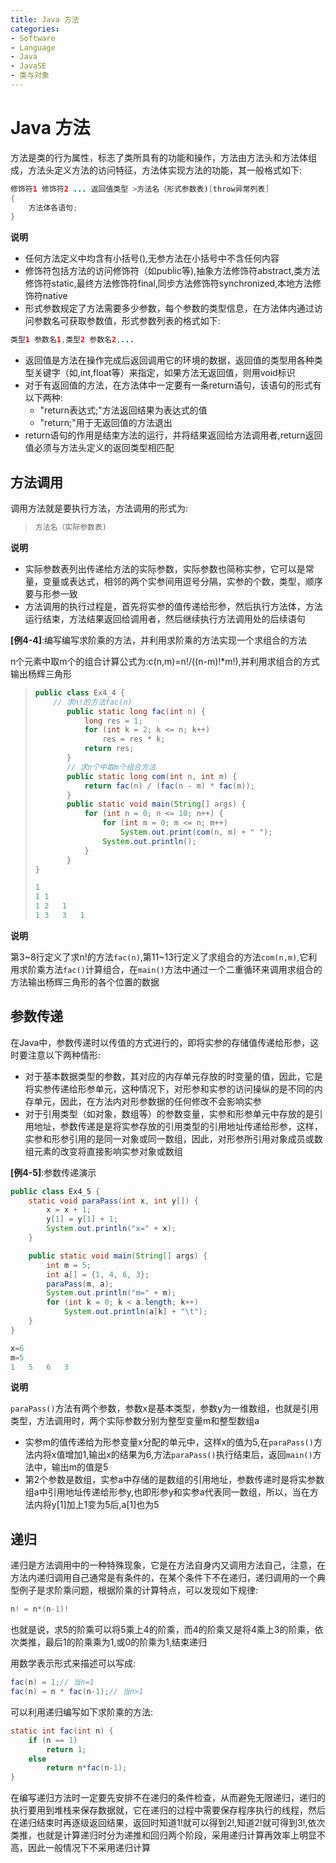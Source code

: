 ```yaml
---
title: Java 方法
categories:
- Software
- Language
- Java
- JavaSE
- 类与对象
---
```

# Java 方法
方法是类的行为属性，标志了类所具有的功能和操作，方法由方法头和方法体组成，方法头定义方法的访问特征，方法体实现方法的功能，其一般格式如下:
```java
修饰符1 修饰符2 ... 返回值类型 >方法名（形式参数表)[throw异常列表]
{
    方法体各语句;
}
```

**说明**

- 任何方法定义中均含有小括号(),无参方法在小括号中不含任何内容
- 修饰符包括方法的访问修饰符（如public等),抽象方法修饰符abstract,类方法修饰符static,最终方法修饰符final,同步方法修饰符synchronized,本地方法修饰符native
- 形式参数规定了方法需要多少参数，每个参数的类型信息，在方法体内通过访问参数名可获取参数值，形式参数列表的格式如下:

```java
类型1 参数名1,类型2 参数名2,...
```

- 返回值是方法在操作完成后返回调用它的环境的数据，返回值的类型用各种类型关键字（如,int,float等）来指定，如果方法无返回值，则用void标识
- 对于有返回值的方法，在方法体中一定要有一条return语句，该语句的形式有以下两种:
	- "return表达式;"方法返回结果为表达式的值
	- "return;"用于无返回值的方法退出
- return语句的作用是结束方法的运行，并将结果返回给方法调用者,return返回值必须与方法头定义的返回类型相匹配

## 方法调用

调用方法就是要执行方法，方法调用的形式为:

>```java
>方法名（实际参数表)
>```

**说明**

- 实际参数表列出传递给方法的实际参数，实际参数也简称实参，它可以是常量，变量或表达式，相邻的两个实参间用逗号分隔，实参的个数，类型，顺序要与形参一致
- 方法调用的执行过程是，首先将实参的值传递给形参，然后执行方法体，方法运行结束，方法结果返回给调用者，然后继续执行方法调用处的后续语句

**[例4-4]**:编写编写求阶乘的方法，并利用求阶乘的方法实现一个求组合的方法

n个元素中取m个的组合计算公式为:c(n,m)=n!/((n-m)!*m!),并利用求组合的方式输出杨辉三角形

> ```java
> public class Ex4_4 {
>     // 求n!的方法fac(n)
>        public static long fac(int n) {
>            long res = 1;
>            for (int k = 2; k <= n; k++)
>                res = res * k;
>            return res;
>        }
>        // 求n个中取m个组合方法
>        public static long com(int n, int m) {
>            return fac(n) / (fac(n - m) * fac(m));
>        }
>        public static void main(String[] args) {
>            for (int n = 0; n <= 10; n++) {
>                for (int m = 0; m <= n; m++)
>                    System.out.print(com(n, m) + " ");
>                System.out.println();
>            }
>        }
> }
>
> 1
> 1	1
> 1	2	1
> 1	3	3	1
> ```

**说明**

第3\~8行定义了求n!的方法`fac(n)`,第11\~13行定义了求组合的方法`com(n,m)`,它利用求阶乘方法`fac()`计算组合，在`main()`方法中通过一个二重循环来调用求组合的方法输出杨辉三角形的各个位置的数据

## 参数传递

在Java中，参数传递时以传值的方式进行的，即将实参的存储值传递给形参，这时要注意以下两种情形:
- 对于基本数据类型的参数，其对应的内存单元存放的时变量的值，因此，它是将实参传递给形参单元，这种情况下，对形参和实参的访问操纵的是不同的内存单元，因此，在方法内对形参数据的任何修改不会影响实参
- 对于引用类型（如对象，数组等）的参数变量，实参和形参单元中存放的是引用地址，参数传递是是将实参存放的引用类型的引用地址传递给形参，这样，实参和形参引用的是同一对象或同一数组，因此，对形参所引用对象成员或数组元素的改变将直接影响实参对象或数组

**[例4-5]**:参数传递演示

```java
public class Ex4_5 {
    static void paraPass(int x, int y[]) {
        x = x + 1;
        y[1] = y[1] + 1;
        System.out.println("x=" + x);
    }

    public static void main(String[] args) {
        int m = 5;
        int a[] = {1, 4, 6, 3};
        paraPass(m, a);
        System.out.println("m=" + m);
        for (int k = 0; k < a.length; k++)
            System.out.println(a[k] + "\t");
    }
}

x=6
m=5
1	5	6	3
```

**说明**

`paraPass()`方法有两个参数，参数x是基本类型，参数y为一维数组，也就是引用类型，方法调用时，两个实际参数分别为整型变量m和整型数组a

- 实参m的值传递给为形参变量x分配的单元中，这样x的值为5,在`paraPass()`方法内将x值增加1,输出x的结果为6,方法`paraPass()`执行结束后，返回`main()`方法中，输出m的值是5
- 第2个参数是数组，实参a中存储的是数组的引用地址，参数传递时是将实参数组a中引用地址传递给形参y,也即形参y和实参a代表同一数组，所以，当在方法内将y[1]加上1变为5后,a[1]也为5

## 递归

递归是方法调用中的一种特殊现象，它是在方法自身内又调用方法自己，注意，在方法内递归调用自己通常是有条件的，在某个条件下不在递归，递归调用的一个典型例子是求阶乘问题，根据阶乘的计算特点，可以发现如下规律:

```java
n! = n*(n-1)!
```

也就是说，求5的阶乘可以将5乘上4的阶乘，而4的阶乘又是将4乘上3的阶乘，依次类推，最后1的阶乘乘为1,或0的阶乘为1,结束递归

用数学表示形式来描述可以写成:

```java
fac(n) = 1;// 当n=1
fac(n) = n * fac(n-1);// 当n>1
```

可以利用递归编写如下求阶乘的方法:

```java
static int fac(int n) {
    if (n == 1)
        return 1;
    else
        return n*fac(n-1);
}
```

在编写递归方法时一定要先安排不在递归的条件检查，从而避免无限递归，递归的执行要用到堆栈来保存数据就，它在递归的过程中需要保存程序执行的线程，然后在递归结束时再逐级返回结果，返回时知道1!就可以得到2!,知道2!就可得到3!,依次类推，也就是计算递归时分为递推和回归两个阶段，采用递归计算再效率上明显不高，因此一般情况下不采用递归计算